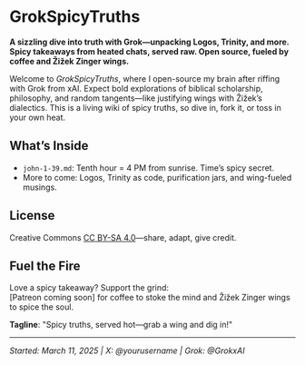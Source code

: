 # GrokSpicyTruths

**A sizzling dive into truth with Grok—unpacking Logos, Trinity, and more. Spicy takeaways from heated chats, served raw. Open source, fueled by coffee and Žižek Zinger wings.**

Welcome to *GrokSpicyTruths*, where I open-source my brain after riffing with Grok from xAI. Expect bold explorations of biblical scholarship, philosophy, and random tangents—like justifying wings with Žižek’s dialectics. This is a living wiki of spicy truths, so dive in, fork it, or toss in your own heat.

## What’s Inside
- `john-1-39.md`: Tenth hour = 4 PM from sunrise. Time’s spicy secret.
- More to come: Logos, Trinity as code, purification jars, and wing-fueled musings.

## License
Creative Commons [CC BY-SA 4.0](https://creativecommons.org/licenses/by-sa/4.0/)—share, adapt, give credit.

## Fuel the Fire
Love a spicy takeaway? Support the grind:  
[Patreon coming soon] for coffee to stoke the mind and Žižek Zinger wings to spice the soul.

**Tagline**: "Spicy truths, served hot—grab a wing and dig in!"

---

*Started: March 11, 2025 | X: @yourusername | Grok: @GrokxAI*
